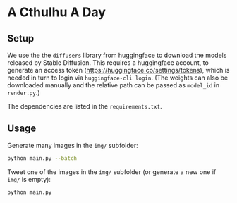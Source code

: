 # A Cthulhu A Day

## Setup

We use the the `diffusers` library from huggingface to download the models released by Stable Diffusion.
This requires a huggingface account, to generate an access token (https://huggingface.co/settings/tokens),
which is needed in turn to login via `huggingface-cli login`. (The weights can also be downloaded manually
and the relative path can be passed as `model_id` in `render.py`.)

The dependencies are listed in the `requirements.txt`.

## Usage

Generate many images in the `img/` subfolder:

```bash
python main.py --batch
```

Tweet one of the images in the `img/` subfolder (or generate a new one if `img/` is empty):

```bash
python main.py
```
